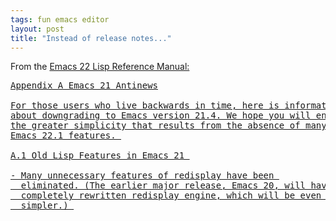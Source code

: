 ```yaml
---
tags: fun emacs editor
layout: post
title: "Instead of release notes..."
---
```




<p>From the <a
href="http://www.gnu.org/software/emacs/manual/elisp.html">Emacs 
22 Lisp Reference Manual:</p>

<pre>
Appendix A Emacs 21 Antinews

For those users who live backwards in time, here is information 
about downgrading to Emacs version 21.4. We hope you will enjoy 
the greater simplicity that results from the absence of many 
Emacs 22.1 features. 

A.1 Old Lisp Features in Emacs 21 

- Many unnecessary features of redisplay have been 
  eliminated. (The earlier major release, Emacs 20, will have a 
  completely rewritten redisplay engine, which will be even 
  simpler.) 
</pre>



